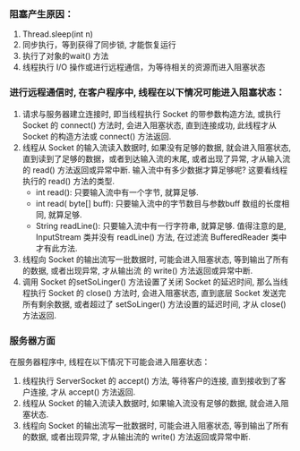 ### 阻塞产生原因：
1. Thread.sleep(int n)
2. 同步执行，等到获得了同步锁, 才能恢复运行
3. 执行了对象的wait() 方法
4. 线程执行 I/O 操作或进行远程通信，为等待相关的资源而进入阻塞状态

### 进行远程通信时, 在客户程序中, 线程在以下情况可能进入阻塞状态：
1. 请求与服务器建立连接时, 即当线程执行 Socket 的带参数构造方法, 或执行 Socket 的 connect() 方法时, 会进入阻塞状态, 直到连接成功, 此线程才从 Socket 的构造方法或 connect() 方法返回.
2. 线程从 Socket 的输入流读入数据时, 如果没有足够的数据, 就会进入阻塞状态, 直到读到了足够的数据，或者到达输入流的末尾, 或者出现了异常, 才从输入流的 read() 方法返回或异常中断. 输入流中有多少数据才算足够呢? 这要看线程执行的 read() 方法的类型.
	+ int read(): 只要输入流中有一个字节, 就算足够.
	+ int read( byte[] buff): 只要输入流中的字节数目与参数buff 数组的长度相同, 就算足够.
	+ String readLine(): 只要输入流中有一行字符串, 就算足够. 值得注意的是, InputStream 类并没有 readLine() 方法, 在过滤流 BufferedReader 类中才有此方法.
3. 线程向 Socket 的输出流写一批数据时, 可能会进入阻塞状态, 等到输出了所有的数据, 或者出现异常, 才从输出流 的 write() 方法返回或异常中断.
4. 调用 Socket 的setSoLinger() 方法设置了关闭 Socket 的延迟时间, 那么当线程执行 Socket 的 close() 方法时, 会进入阻塞状态, 直到底层 Socket 发送完所有剩余数据, 或者超过了 setSoLinger() 方法设置的延迟时间, 才从 close() 方法返回.

###  服务器方面
在服务器程序中, 线程在以下情况下可能会进入阻塞状态：
1. 线程执行 ServerSocket 的 accept() 方法, 等待客户的连接, 直到接收到了客户连接, 才从 accept() 方法返回.
2. 线程从 Socket 的输入流读入数据时, 如果输入流没有足够的数据, 就会进入阻塞状态.
3. 线程向 Socket 的输出流写一批数据时, 可能会进入阻塞状态, 等到输出了所有的数据, 或者出现异常, 才从输出流的 write() 方法返回或异常中断.
